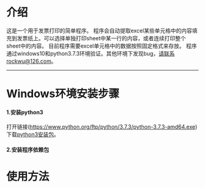 # 介绍
这是一个用于发票打印的简单程序。
程序会自动提取excel某些单元格中的内容填充到发票纸上。可以选择单独打印sheet中某一行的内容，或者连续打印整个sheet中的内容。
目前程序需要excel单元格中的数据按照固定格式来存放。
程序通过windows10和python3.7.3环境验证。其他环境下发现bug，请联系rockwu@126.com。

*********

# Windows环境安装步骤
#### 1.安装python3
打开链接(https://www.python.org/ftp/python/3.7.3/python-3.7.3-amd64.exe)下载[python3安装包](https://www.python.org/ftp/python/3.7.3/python-3.7.3-amd64.exe)。
#### 2.安装程序依赖包


# 使用方法
